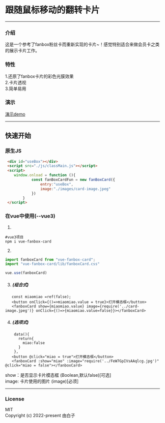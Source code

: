 跟随鼠标移动的翻转卡片
==
<hr/>

### 介绍
  这是一个参考了fanbox粉丝卡而重新实现的卡片~！感觉特别适合来做会员卡之类的展示卡片工作。


### 特性
  1.还原了fanbox卡片的彩色光膜效果<br/>
  2.卡片透视<br/>
  3.简单易用
### 演示


[演示demo](http://democard.wuhupoo.cn/)

<hr/>


## 快速开始


### 原生JS



```html
 <div id="useBox"></div>
 <script src="./js/classMain.js"></script>
 <script>
    window.onload = function (){
            const fanBoxCardFun = new fanBoxCard({
                entry:"useBox",
                image:"./images/card-image.jpeg"
            })
        }
 </script>
```

### 在vue中使用(--vue3)



1.   <br/>
```
#vue3项目
npm i vue-fanbox-card
```

2.
```js
import fanboxCard from "vue-fanbox-card";
import "vue-fanbox-card/lib/fanboxCard.css"

vue.use(fanboxCard)
```

3. ##### (组合式)

```vue
   const miaomiao =ref(false);
   <button onClick={()=>miaomiao.value = true}>打开模态框</button>
   <fanboxCard show={miaomiao.value} image={require('../card-image.jpeg')} onClick={()=>{miaomiao.value=false}}></fanboxCard>
```
4. ##### (选项式)
```vue
    data(){
      return{
        miao:false
      }
    },
   <button @click="miao = true">打开模态框</button>
   <fanboxCard :show="miao" :image="require('../FeW7GpIVsAAqlcg.jpg')" @click="miao = false"></fanboxCard>
```

show：是否显示卡片模态框   (Boolean,默认false)[可选]<br/>
image: 卡片使用的图片 (image)[必须]



<Hr/>

### License


MIT
<br/>
Copyright (c) 2022-present 由白子

